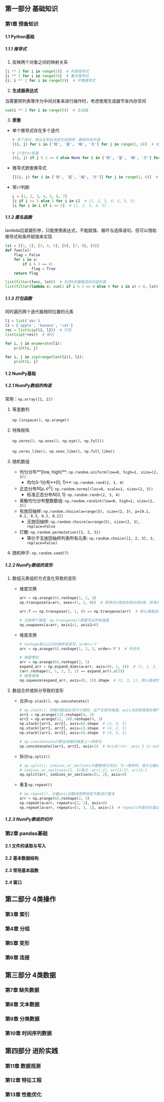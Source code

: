 ## 第一部分  基础知识

### 第1章  预备知识

#### 1.1  Python基础

##### 1.1.1  推导式

1.   反映两个对象之间的映射关系

```python
[i ** 2 for i in range(5)]  # 列表推导式
{i ** 2 for i in range(5)}  # 集合推导式
{i: i ** 2 for i in range(5)}  # 字典推导式
```

2.   **生成器表达式**

当需要把列表等作为中间对象来进行操作时，考虑使用生成器节省内存空间

```python 
sum(i ** 2 for i in range(5))  # 生成器
```

3.   **嵌套**

-   单个推导式存在多个迭代

    ```python
    # 多个迭代，按从左到右决定先后顺序，靠前的在外层
    [(i, j) for i in ['桃', '星', '梅', '方'] for j in range(2, 6)]  # 结果是一个列表
    
    # if在for前面
    [(i, j) if j % 2 == 0 else None for i in ['桃', '星', '梅', '方'] for j in range(2, 6)]

-   推导式嵌套推导式

    ```python
    [[(i, j) for i in ['桃', '星', '梅', '方']] for j in range(2, 6)]  # 结果是列表内嵌列表
    ```

-   带`if`判断

    ```python
    L = [1, 2, 3, 4, 5, 6, 7]
    [i if i <= 5 else 5 for i in L]  # [1, 2, 3, 4, 5, 5, 5]
    [i for i in L if i <= 5]  # [1, 2, 3, 4, 5]

##### 1.1.2  匿名函数

lambda后紧跟形参，只能使用表达式，不能赋值、循环与选择语句，但可以借助推导式和条件赋值来实现

```python
lst = [[1, 2], [3, 4, 5], [6], [7, 8], [9]]
def func(x):
    flag = False
    for i in x:
        if i % 3 == 0:
            flag = True
    return flag

list(filter(func, lst))  # 包含3的整数倍的内层列表
list(filter(lambda x: sum(1 if i % 3 == 0 else 0 for i in x) > 0, lst))
```

##### 1.1.3  打包函数

同时遍历两个迭代器相同位置的元素

```python 
l1 = list('abc')
l2 = ['apple', 'banana', 'cat']
res = list(zip(l1, l2))  # 打包
list(zip(*res))  # 解包

for i, j in enumerate(l1):
    print(i, j)
    
for i, j in zip(range(len(l1)), l1):
    print(i, j)
```

#### 1.2  NumPy基础

##### 1.2.1  NumPy数组的构造

常用：`np.array([1, 2])`

1.   等差数列

     `np.linspace()`、`np.arange()`

2.   特殊矩阵

     `np.zeros()`、`np.ones()`、`np.eye()`、`np.full()`

     `np.zeros_like()`、`np.ones_like()`、`np.full_like()`

3.   随机数组

     -   均匀分布**[low, high)**:  `np.random.uniform(low=0, high=1, size=(2, 3))`
         -   均匀0-1分布**[0, 1)**: `np.random.rand(2, 3, 4)`
     -   正态分布$N[\mu,\sigma^2]$: `np.random.normal(loc=0, scale=1, size=(2, 3))`
         -   标准正态分布$N[0, 1]$: `np.random.randn(2, 3, 4)`
     -   离散均匀分布整数数组: `np.random.randint(low=0, high=1, size=(2, 3))`
     -   有放回抽样: `np.random.choice(a=range(5), size=(2, 3), p=[0.1, 0.2, 0.3, 0.2, 0.2])`
         -   无放回抽样: `np.random.choice(a=range(5), size=(2, 3), replace=False`
     -   打散: `np.random.permutation([1, 2, 3])`
         -   等价于无放回抽样列表所有元素: `np.random.choice([1, 2, 3], 3, replace=False)`

4.   随机种子: `np.random.seed(7)`

##### 1.2.2  NumPy数组的变形

1.   数组元素组织方式变化导致的变形

     -   维度交换

         ```python 
         arr = np.arange(6).reshape(1, 2, 3)
         np.transpose(a=arr, axes=(1, 2, 0))  # 原来的1维放到现在的0维，原来的2维放到1维
         
         arr.T == np.transpose(2, 1, 0) == np.transpose(arr)  # 默认维度逆向交换
         
         # 交换两个维度，np.transpose()需要写出所有维度
         np.swapaxes(a=arr, axis1=1, axis2=0)

     -   维度变换

         ```python 
         # reshape默认以行的顺序来读写，order='C'
         arr = np.arange(6).reshape(1, 2, 3, order='F')  # 列优先
         
         # 维度增加
         arr = np.arange(6).reshape(2, 3)
         expand_arr = np.expand_dims(a=arr, axis=(0, 1, 4))  # (1, 1, 2, 3, 1)
         (arr.reshape(1, 1, 2, 3, 1) == expand_arr).all()
         # 维度缩减
         np.squeeze(expand_arr, axis=(0, 1)).shape  # (2, 3, 1)，默认缩减所有=1的维度

2.   数组合并或拆分导致的变形

     -   合并`np.stack()`、`np.concatenate()`

         ```python
         # np.stack()，拼接的数组必须尺寸相同，且产生新的维度，axis决定新维度在哪产生，维度大小由拼接的数组数量决定
         arr1 = np.arange(12).reshape(4, 3)
         arr2 = np.arange(12, 24).reshape(4, 3)
         np.stack([arr1, arr2], axis=0).shape  # (2, 4, 3)
         np.stack([arr1, arr2], axis=1).shape  # (4, 2, 3)
         np.stack([arr1, arr2], axis=2).shape  # (4, 3, 2)
         
         # np.concatenate只需在拼接的维度上一样即可
         np.concatenate([arr1, arr2], axis=2)  # AxisError: axis 2 is out of bounds for array of dimension 2

     -   拆分`np.split()`

         ```python 
         # np.split()，indices_or_sections为整数表示均分，为一维序列，表示沿着axis用索引切割
         # indices_or_sections=[2, 3]表示：arr[:2]、arr[2:3]、arr[3:]
         np.split(arr, indices_or_sections=[1, 2], axis=0)
         ```

     -   重复`np.repeat()`

         ```python
         # np.repeat()，沿着axis对数组按照给定次数进行重复
         arr = np.arange(6).reshape(2, 3)
         np.repeat(a=arr, repeats=[2, 3], axis=0)
         np.repeat(a=arr, repeats=[2, 3, 1], axis=1)  # repeats列表的长度必须与arr的轴的长度一致

##### 1.2.3  NumPy数组的切片



### 第2章  pandas基础

#### 2.1  文件的读取与写入

#### 2.2  基本数据结构

#### 2.3  常用基本函数

#### 2.4  窗口

## 第二部分  4类操作

### 第3章  索引

### 第4章  分组

### 第5章  变形

### 第6章  连接

## 第三部分  4类数据

### 第7章  缺失数据

### 第8章  文本数据

### 第9章  分类数据

### 第10章  时间序列数据

## 第四部分  进阶实践

### 第11章  数据观测

### 第12章  特征工程

### 第13章  性能优化